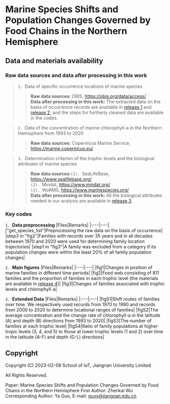 # Marine Species Shifts and Population Changes Governed by Food Chains in the Northern Hemisphere
## Data and materials availability
### Raw data sources and data after processing in this work
>`1. `Data of specific occurrence locations of marine species
>>**Raw data sources:** OBIS, https://obis.org/data/access/  
**Data after processing in this work:** The extracted data on the basis of occurrence records are available in [release 1](https://github.com/Casey-bit/marine_food_web_research/releases/tag/occurrence_record_1) and [release 2](https://github.com/Casey-bit/marine_food_web_research/releases/tag/occurrence_record), and the steps for furtherly cleaned data are available in the codes.

>`2. `Data of the concentration of marine chlorophyll-a in the Northern Hemisphere from 1993 to 2020
>>**Raw data sources:** Copernicus Marine Service, https://marine.copernicus.eu/

>`3. `Determination criterion of the trophic levels and the biological attributes of marine species
>>**Raw data sources:**`(1). `SeaLifeBase, https://www.sealifebase.org/  
       `(2). `Mindat, https://www.mindat.org/  
       `(3). `WoRMS, https://www.marinespecies.org/   
**Data after processing in this work:** All the biological attributes needed in our analysis are available in [release 3](https://github.com/Casey-bit/marine_food_web_research/releases/tag/level).
### Key codes
`1. `**Data preprocessing**
|Files|Remarks|
|:---|:---|
|"get_species_list"|Preprocessing the raw data on the basis of occurrence|
|step3 in "fig2"|Families with records over 35 years and in all decades between 1970 and 2020 were used for determining family location trajectories|
|step1 in "fig3"|A family was excluded from a category if its population changes were within the least 20% of all family population changes|

`2. `**Main figures**
|Files|Remarks|
|:---|:---|
|fig1|Changes in position of marine families in different time periods|
|fig2|Food web consisting of 811 families and the proportion of families in each trophic level (the materials are available in [release 4](https://github.com/Casey-bit/marine_food_web_research/releases/tag/result))|
|fig3|Changes of families associated with trophic levels and chlorophyll-a|

`3. `**Extended Data**
|Files|Remarks|
|:---|:---|
|figS1|Shift routes of families over time. We respectively used records from 1970 to 1990 and records from 2000 to 2020 to determine locational ranges of families|
|figS2|The average concentration and the change rate of chlorophyll-a in the latitude (A) and depth (B) directions from 1993 to 2020|
|figS3|The number of families at each trophic level|
|figS4|Ratio of family populations at higher tropic levels (3, 4, and 5) to those at lower trophic levels (1 and 2) over time in the latitude (A-F) and depth (G-L) directions|

## Copyright
 Copyright (C) 2023-02-09 School of IoT, Jiangnan University Limited   
    
 All Rights Reserved.   
    
 Paper: Marine Species Shifts and Population Changes Governed by Food Chains in the Northern Hemisphere 
 First Author: Zhenkai Wu  
 Corresponding Author: Ya Guo, E-mail: guoy@jiangnan.edu.cn   
